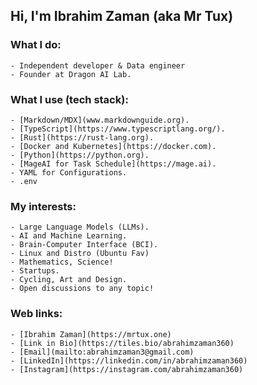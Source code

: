 ## Hi, I'm Ibrahim Zaman (aka Mr Tux)

### What I do:
    - Independent developer & Data engineer
    - Founder at Dragon AI Lab.
    
### What I use (tech stack):
    - [Markdown/MDX](www.markdownguide.org).
    - [TypeScript](https://www.typescriptlang.org/).
    - [Rust](https://rust-lang.org).
    - [Docker and Kubernetes](https://docker.com).
    - [Python](https://python.org).
    - [MageAI for Task Schedule](https://mage.ai).
    - YAML for Configurations.
    - .env
      
### My interests:
    - Large Language Models (LLMs).
    - AI and Machine Learning.
    - Brain-Computer Interface (BCI).
    - Linux and Distro (Ubuntu Fav)
    - Mathematics, Science!
    - Startups.
    - Cycling, Art and Design.
    - Open discussions to any topic!
 
### Web links:
    - [Ibrahim Zaman](https://mrtux.one)
    - [Link in Bio](https://tiles.bio/abrahimzaman360)
    - [Email](mailto:abrahimzaman3@gmail.com)
    - [LinkedIn](https://linkedin.com/in/abrahimzaman360)
    - [Instagram](https://instagram.com/abrahimzaman360)



